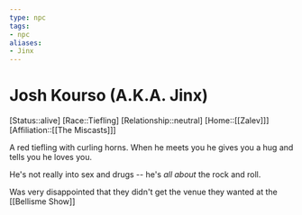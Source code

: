 ```yaml
---
type: npc
tags: 
- npc
aliases:
- Jinx
---
```


# Josh Kourso (A.K.A. Jinx)
[Status::alive]
[Race::Tiefling]
[Relationship::neutral]
[Home::[[Zalev]]]
[Affiliation::[[The Miscasts]]]

A red tiefling with curling horns. When he meets you he gives you a hug and tells you he loves you. 

He's not really into sex and drugs -- he's *all about* the rock and roll. 

Was very disappointed that they didn't get the venue they wanted at the [[Bellisme Show]] 

